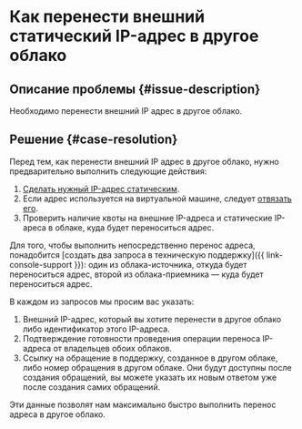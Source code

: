 # Как перенести внешний статический IP-адрес в другое облако


## Описание проблемы {#issue-description}

Необходимо перенести внешний IP адрес в другое облако.

## Решение {#case-resolution}

Перед тем, как перенести внешний IP адрес в другое облако, нужно предварительно выполнить следующие действия:

1. [Сделать нужный IP-адрес статическим](../../../vpc/operations/set-static-ip.md).
1. Если адрес используется на виртуальной машине, следует [отвязать его](../../../compute/operations/vm-control/vm-detach-public-ip.md).
1. Проверить наличие квоты на внешние IP-адреса и статические IP-ареса в облаке, куда будет переноситься адрес.

Для того, чтобы выполнить непосредственно перенос адреса, понадобится [создать два запроса в техническую поддержку]({{ link-console-support }}): один из облака-источника, откуда будет переноситься адрес, второй из облака-приемника — куда будет переноситься адрес.

В каждом из запросов мы просим вас указать:

1. Внешний IP-адрес, который вы хотите перенести в другое облако либо идентификатор этого IP-адреса.
1. Подтверждение готовности проведения операции переноса IP-адреса от владельцев обоих облаков.
1. Ссылку на обращение в поддержку, созданное в другом облаке, либо номер обращения в другом облаке. Они будут доступны после создания обращений, вы можете указать их новым ответом уже после создания самих обращений.

Эти данные позволят нам максимально быстро выполнить перенос адреса в другое облако.